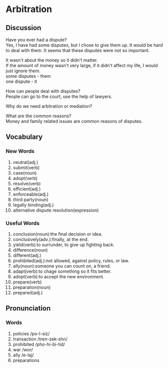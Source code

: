 # Arbitration
## Discussion
Have you ever had a dispute?  
Yes, I have had some disputes, but I chose to give them up. It would be hard to deal with them. 
It seems that these disputes were not so important.  

It wasn't about the money so it didn't matter.  
If the amount of money wasn't very large, if it didn't affect my life, I would just ignore them.  
some disputes - them  
one dispute - it   

How can people deal with disputes?  
People can go to the court, use the help of lawyers.  

Why do we need arbitration or mediation?  

What are the common reasons?  
Money and family related issues are common reasons of disputes.  


## Vocabulary
### New Words
1. neutral(adj.)
1. submit(verb)
1. case(noun)
1. adopt(verb)
1. resolve(verb)  
1. efficient(adj.)
1. enforceable(adj.)
1. third party(noun)
1. legally binding(adj.)
1. alternative dispute resolution(expression)  

### Useful Words
1. conclusion(noun):the final decision or idea.
1. conclusively(adv.):finally, at the end.
1. yield(verb):to surrunder, to give up fighting back.
1. difference(noun)
1. different(adj.)
1. prohibited(adj.):not allowed, against policy, rules, or law.
1. ally(noun):someone you can count on, a friend.
1. adapt(verb):to chage something so it fits better.  
1. adopt(verb):to accept the new environment.
1. prepare(verb)
1. preparation(noun)
1. prepared(adj.)

## Pronunciation
### Words
1. policies /po-l-siz/
1. transaction /tren-zek-shn/
1. prohibited /pho-hi-bi-tid/
1. war /wor/
1. ally /e-laj/
1. preparations

